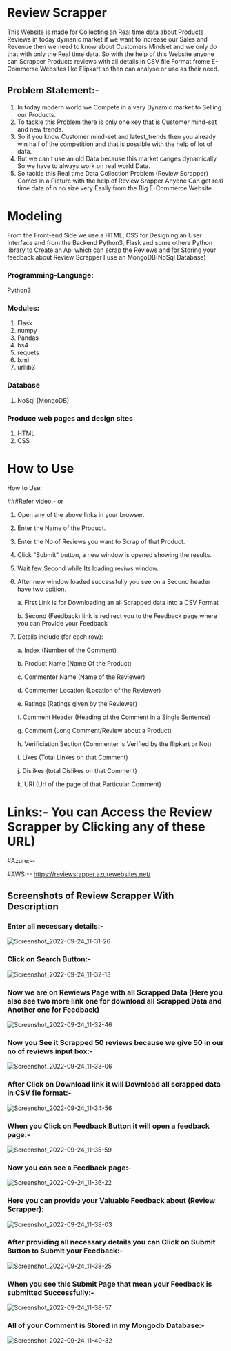 
# Review Scrapper

This Website is made for Collecting an Real time data about Products Reviews in today dymanic market if we want to increase our Sales and Revenue then we need to know about Customers Mindset and we only do that with only the Real time data.
So with the help of this Website anyone can Scrapper Products reviews with all details in CSV file Format frome E-Commerse Websites like Flipkart so then can analyse or use as their need.



## Problem Statement:-
1. In today modern world we Compete in a very Dynamic market to Selling our Products.
2. To tackle this Problem there is only one key that is Customer mind-set and new trends.
3. So if you know Customer mind-set and latest_trends then you already win half of the competition and that is possible with the help of lot of data.
4. But we can't use an old Data  because this market canges dynamically So we have to always work on real world Data.
5. So tackle this Real time Data Collection Problem (Review Scrapper) Comes in a Picture with the help of Review Srapper Anyone Can get real time data of n no size very Easily from the Big E-Commerce Website

# Modeling
From the Front-end Side we use a HTML, CSS for Designing an User Interface and from the Backend Python3, Flask and some othere Python library to Create an Api which can scrap the Reviews and for Storing your feedback about Review Scrapper I use an MongoDB(NoSql Database)

### Programming-Language:
Python3

### Modules:
1. Flask
2. numpy
3. Pandas
4. bs4
5. requets
6. lxml
7. urllib3


### Database
1. NoSql (MongoDB)

### Produce web pages and design sites
1. HTML
2. CSS

# How to Use

How to Use:

###Refer video:- 
or

1. Open any of the above links in your browser.

2. Enter the Name of the Product.

3. Enter the No of Reviews you want to Scrap of that Product.

4. Click "Submit" button,  a new window is opened showing the results.

5. Wait few Second while Its loading reviws window.

6. After new window loaded successfully you see on a Second header have two opition.
    
    a. First Link is for Downloading an all Scrapped data into a CSV Format

    b. Second (Feedback) link is redirect you to the Feedback page where you can Provide your Feedback
     
7. Details include (for each row):

    a. Index (Number of the Comment)

    b. Product Name (Name Of the Product)

    c. Commenter Name (Name of the Reviewer)

    d. Commenter Location (Location of the Reviewer)

    e. Ratings (Ratings given by the Reviewer)

    f. Comment Header (Heading of the Comment in a Single Sentence)

    g. Comment (Long Comment/Review about a Product)

    h. Verificiation Section (Commenter is Verified by the flipkart or Not)

    i. Likes (Total Linkes on that Comment)

    j. Dislikes (total Dislikes on that Comment)

    k. URl (Url of the page of that Particular Comment)



# Links:- You can Access the Review Scrapper by Clicking any of these URL)

#Azure:-- 

#AWS:-- https://reviewsrapper.azurewebsites.net/


## Screenshots of Review Scrapper With Description


### Enter all necessary details:-
![Screenshot_2022-09-24_11-31-26](https://user-images.githubusercontent.com/103247130/192084862-cbc0e73b-bb3d-404d-856d-a1d4b8c02c2b.png)


### Click on Search Button:-
![Screenshot_2022-09-24_11-32-13](https://user-images.githubusercontent.com/103247130/192084896-9ffe6c4f-4560-4c69-a2de-05d4b56c29ce.png)


### Now we are on Rewiews Page with all Scrapped Data (Here you also see two more link one for download all Scrapped Data and Another one for Feedback)
![Screenshot_2022-09-24_11-32-46](https://user-images.githubusercontent.com/103247130/192085401-92229533-78fe-40f0-b5fd-3ab03f979924.png)


### Now you See it Scrapped 50 reviews because we give 50 in our no of reviews input box:-
![Screenshot_2022-09-24_11-33-06](https://user-images.githubusercontent.com/103247130/192085568-52e13ba5-f9b0-4329-9df3-83c588fd017b.png) 


### After Click on Download link it will Download all scrapped data in CSV fie format:-
![Screenshot_2022-09-24_11-34-56](https://user-images.githubusercontent.com/103247130/192084919-973f55a3-1a2f-4c13-b2bd-867107857db2.png)


### When you Click on Feedback Button it will open a feedback page:-
![Screenshot_2022-09-24_11-35-59](https://user-images.githubusercontent.com/103247130/192084932-9de7e5a2-9b00-4524-b84c-3ade80cf471e.png)



### Now you can see a Feedback page:-
![Screenshot_2022-09-24_11-36-22](https://user-images.githubusercontent.com/103247130/192084939-19c9f296-c564-4fc8-9a04-f7674cd8e255.png)


### Here you can provide your Valuable Feedback about (Review Scrapper):
![Screenshot_2022-09-24_11-38-03](https://user-images.githubusercontent.com/103247130/192084945-3fd840af-ba0c-44b0-b93d-1dabeb626d93.png)


### After providing all necessary details you can Click on Submit Button to Submit your Feedback:-
![Screenshot_2022-09-24_11-38-25](https://user-images.githubusercontent.com/103247130/192084957-0d51423a-38d3-47d7-956b-8225e67dccf4.png)



### When you see this Submit Page that mean your Feedback is submitted Successfully:-
![Screenshot_2022-09-24_11-38-57](https://user-images.githubusercontent.com/103247130/192086123-6c93b2ee-8523-47f8-835d-36c2147c91f7.png)



### All of your Comment is Stored in my Mongodb Database:-
![Screenshot_2022-09-24_11-40-32](https://user-images.githubusercontent.com/103247130/192084975-e9a8c8b9-937b-4973-8109-397f4b9fd193.png)

